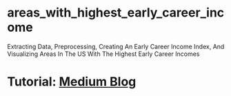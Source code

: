 # areas_with_highest_early_career_income
Extracting Data, Preprocessing, Creating An Early Career Income Index, And Visualizing Areas In The US With The Highest Early Career Incomes
# Tutorial: [Medium Blog](https://towardsdatascience.com/areas-with-the-highest-early_career-incomes-in-the-us-0ee20938804d)
